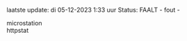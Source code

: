 laatste update: 
di 05-12-2023  1:33   uur 
Status: FAALT - fout - 
<div class="service R">microstation</div><div class="service G">httpstat</div>
